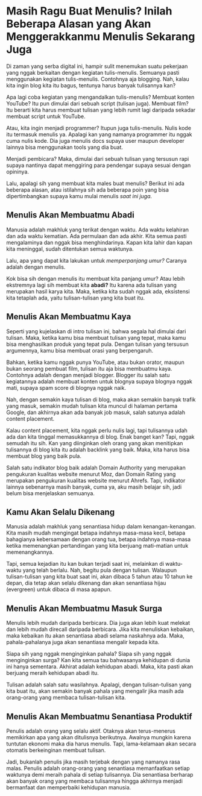 # Masih Ragu Buat Menulis? Inilah Beberapa Alasan yang Akan Menggerakkanmu Menulis Sekarang Juga

Di zaman yang serba digital ini, hampir sulit menemukan suatu pekerjaan yang nggak berkaitan dengan kegiatan tulis-menulis. Semuanya pasti menggunakan kegiatan tulis-menulis. Contohnya aja blogging. Nah, kalau kita ingin blog kita itu bagus, tentunya harus banyak tulisannya kan?

Apa lagi coba kegiatan yang mengandalkan tulis-menulis? Membuat konten YouTube? Itu pun dimulai dari sebuah script (tulisan juga). Membuat film? Itu berarti kita harus membuat tulisan yang lebih rumit lagi daripada sekadar membuat script untuk YouTube.

Atau, kita ingin menjadi programmer? Itupun juga tulis-menulis. Nulis kode itu termasuk menulis ya. Apalagi kan yang namanya programmer itu nggak cuma nulis kode. Dia juga menulis docs supaya user maupun developer lainnya bisa menggunakan tools yang dia buat.

Menjadi pembicara? Maka, dimulai dari sebuah tulisan yang tersusun rapi supaya nantinya dapat menggiring para pendengar supaya sesuai dengan opininya.

Lalu, apalagi sih yang membuat kita males buat menulis? Berikut ini ada beberapa alasan, atau istilahnya sih ada beberapa poin yang bisa dipertimbangkan supaya kamu mulai menulis _saat ini juga._

## Menulis Akan Membuatmu Abadi

Manusia adalah makhluk yang terikat dengan waktu. Ada waktu kelahiran dan ada waktu kematian. Ada permulaan dan ada akhir. Kita semua pasti mengalaminya dan nggak bisa menghindarinya. Kapan kita lahir dan kapan kita meninggal, sudah ditentukan semua waktunya.

Lalu, apa yang dapat kita lakukan untuk _memperpanjang umur?_ Caranya adalah dengan menulis.

Kok bisa sih dengan menulis itu membuat kita panjang umur? Atau lebih ekstremnya lagi sih membuat kita **abadi?** Itu karena ada tulisan yang merupakan hasil karya kita. Maka, ketika kita sudah nggak ada, eksistensi kita tetaplah ada, yaitu tulisan-tulisan yang kita buat itu.

## Menulis Akan Membuatmu Kaya

Seperti yang kujelaskan di intro tulisan ini, bahwa segala hal dimulai dari tulisan. Maka, ketika kamu bisa membuat tulisan yang tepat, maka kamu bisa menghasilkan produk yang tepat pula. Dengan tulisan yang tersusun argumennya, kamu bisa membuat orasi yang berpengaruh.

Bahkan, ketika kamu nggak punya YouTube, atau bukan orator, maupun bukan seorang pembuat film, tulisan itu aja bisa membuatmu kaya. Contohnya adalah dengan menjadi blogger. Blogger itu salah satu kegiatannya adalah membuat konten untuk blognya supaya blognya nggak mati, supaya spam score di blognya nggak naik.

Nah, dengan semakin kaya tulisan di blog, maka akan semakin banyak trafik yang masuk, semakin mudah tulisan kita muncul di halaman pertama Google, dan akhirnya akan ada banyak job masuk, salah satunya adalah content placement.

Kalau content placement, kita nggak perlu nulis lagi, tapi tulisannya udah ada dan kita tinggal memasukkannya di blog. Enak banget kan? Tapi, nggak semudah itu sih. Kan yang diinginkan oleh orang yang akan menitipkan tulisannya di blog kita itu adalah backlink yang baik. Maka, kita harus bisa membuat blog yang baik pula.

Salah satu indikator blog baik adalah Domain Authority yang merupakan pengukuran kualitas website menurut Moz, dan Domain Rating yang merupakan pengukuran kualitas website menurut Ahrefs. Tapi, indikator lainnya sebenarnya masih banyak, cuma ya, aku masih belajar sih, jadi belum bisa menjelaskan semuanya.

## Kamu Akan Selalu Dikenang

Manusia adalah makhluk yang senantiasa hidup dalam kenangan-kenangan. Kita masih mudah mengingat betapa indahnya masa-masa kecil, betapa bahagianya kebersamaan dengan orang tua, betapa indahnya masa-masa ketika memenangkan pertandingan yang kita berjuang mati-matian untuk memenangkannya.

Tapi, semua kejadian itu kan bukan terjadi saat ini, melainkan di waktu-waktu yang telah berlalu. Nah, begitu pula dengan tulisan. Walaupun tulisan-tulisan yang kita buat saat ini, akan dibaca 5 tahun atau 10 tahun ke depan, dia tetap akan selalu dikenang dan akan senantiasa hijau (evergreen) untuk dibaca di masa apapun.

## Menulis Akan Membuatmu <router-link to='/post/ibadah'>Masuk Surga</router-link>

Menulis lebih mudah daripada berbicara. Dia juga akan lebih kuat melekat dan lebih mudah direcall daripada berbicara. Jika kita menuliskan kebaikan, maka kebaikan itu akan senantiasa abadi selama naskahnya ada. Maka, pahala-pahalanya juga akan senantiasa mengalir kepada kita.

Siapa sih yang nggak menginginkan pahala? Siapa sih yang nggak menginginkan surga? Kan kita semua tau bahwasanya kehidupan di dunia ini hanya sementara. Akhirat adalah kehidupan abadi. Maka, kita pasti akan berjuang meraih kehidupan abadi itu.

Tulisan adalah salah satu wasilahnya. Apalagi, dengan tulisan-tulisan yang kita buat itu, akan semakin banyak pahala yang mengalir jika masih ada orang-orang yang membaca tulisan-tulisan kita. 

## Menulis Akan Membuatmu Senantiasa Produktif

Penulis adalah orang yang selalu aktif. Otaknya akan terus-menerus memikirkan apa yang akan ditulisnya berikutnya. Awalnya mungkin karena tuntutan ekonomi maka dia harus menulis. Tapi, lama-kelamaan akan secara otomatis berkeinginan membuat tulisan.

Jadi, bukanlah penulis jika masih terjebak dengan yang namanya rasa malas. Penulis adalah orang-orang yang senantiasa memanfaatkan setiap waktunya demi meraih pahala di setiap tulisannya. Dia senantiasa berharap akan banyak orang yang membaca tulisannya hingga akhirnya menjadi bermanfaat dan memperbaiki kehidupan manusia.